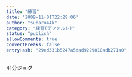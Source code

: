 ```yaml
---
title: "練習"
date: '2009-11-01T22:29:06'
author: "subaru44k"
category: "練習(デフォルト)"
status: "publish"
allowComments: true
convertBreaks: false
entryHash: "29ed331b5247a5dad9229010adb271a0"
---
```

41分ジョグ
